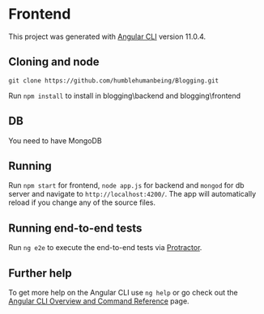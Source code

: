 # Frontend

This project was generated with [Angular CLI](https://github.com/angular/angular-cli) version 11.0.4.

## Cloning and node

`git clone https://github.com/humblehumanbeing/Blogging.git`

Run `npm install` to install in blogging\backend and blogging\frontend

## DB

You need to have MongoDB

## Running

Run `npm start` for frontend, `node app.js` for backend and `mongod` for db server and navigate to `http://localhost:4200/`. The app will automatically reload if you change any of the source files.

## Running end-to-end tests

Run `ng e2e` to execute the end-to-end tests via [Protractor](http://www.protractortest.org/).

## Further help

To get more help on the Angular CLI use `ng help` or go check out the [Angular CLI Overview and Command Reference](https://angular.io/cli) page.
